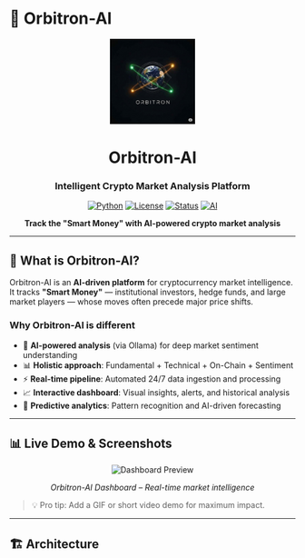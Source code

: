 # 🚀 Orbitron-AI

<div align="center">
  <img src="assets/logo.png" alt="Orbitron AI Logo" width="150">
  <h1>Orbitron-AI</h1>
  <h3>Intelligent Crypto Market Analysis Platform</h3>
  
  [![Python](https://img.shields.io/badge/Python-3.8+-blue.svg)](https://python.org)
  [![License](https://img.shields.io/badge/License-MIT-green.svg)](LICENSE)
  [![Status](https://img.shields.io/badge/Status-Alpha-orange.svg)]()
  [![AI](https://img.shields.io/badge/AI-Ollama-purple.svg)](https://ollama.ai)
  
  **Track the "Smart Money" with AI-powered crypto market analysis**
</div>

---

## 🎯 What is Orbitron-AI?

Orbitron-AI is an **AI-driven platform** for cryptocurrency market intelligence.  
It tracks **"Smart Money"** — institutional investors, hedge funds, and large market players — whose moves often precede major price shifts.

### Why Orbitron-AI is different
- 🧠 **AI-powered analysis** (via Ollama) for deep market sentiment understanding  
- 📊 **Holistic approach**: Fundamental + Technical + On-Chain + Sentiment  
- ⚡ **Real-time pipeline**: Automated 24/7 data ingestion and processing  
- 📈 **Interactive dashboard**: Visual insights, alerts, and historical analysis  
- 🔮 **Predictive analytics**: Pattern recognition and AI-driven forecasting  

---

## 📊 Live Demo & Screenshots

<div align="center">
  <img src="assets/dashboard-preview.png" alt="Dashboard Preview" width="600">
  <p><i>Orbitron-AI Dashboard – Real-time market intelligence</i></p>
</div>

> 💡 Pro tip: Add a GIF or short video demo for maximum impact.

---

## 🏗️ Architecture
